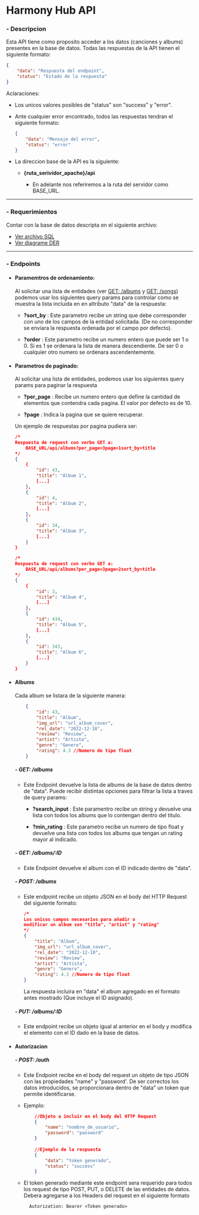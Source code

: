 # **Harmony Hub API**

### - Descripcion
Esta API tiene como proposito acceder a los datos (canciones y albums) presentes en la base de datos. Todas las respuestas de la API tienen el siguiente formato:
```json
{
	"data": "Respuesta del endpoint",
	"status": "Estado de la respuesta"
}
```
Aclaraciones: 

- Los unicos valores posibles de "status" son "success" y "error".

- Ante cualquier error encontrado, todos las respuestas tendran el siguiente formato:
    ```json
    {
        "data": "Mensaje del error",
        "status": "error"
    }
    ``` 

- La direccion base de la API es la siguiente:

    - **{ruta_serividor_apache}/api**

        - En adelante nos referiremos a la ruta del servidor como BASE_URL.

------------


### - Requerimientos
Contar con la base de datos descripta en el siguiente archivo:
- [Ver archivo SQL]()
- [Ver diagrame DER]()


------------

### - Endpoints
- #### Paramemtros de ordenamiento:
    Al solicitar una lista de entidades (ver [GET: /albums](#get-albums) y [GET: /songs]()) podemos usar los siguientes query params para controlar como se muestra la lista incluida en en altributo "data" de la respuesta:

    - **?sort_by** : Este parametro recibe un string que debe corresponder con uno de los campos de la entidad solicitada. (De no corresponder se enviara la respuesta ordenada por el campo por defecto).

    - **?order** : Este parametro recibe un numero entero que puede ser 1 o 0. Si es 1 se ordenara la lista de manera descendiente. De ser 0 o cualquier otro numero se ordenara ascendentemente.

- #### Parametros de paginado:
    Al solicitar una lista de entidades, podemos usar los siguientes query params para paginar la respuesta

    - **?per_page** : Recibe un numero entero que define la cantidad de elementos que contendra cada pagina. El valor por defecto es de 10.

    - **?page** : Indica la pagina que se quiere recuperar.

    Un ejemplo de respuestas por pagina pudiera ser:

    ```json
    /*
    Respuesta de request con verbo GET a: 
        BASE_URL/api/albums?per_page=3page=1sort_by=title
    */
    {
        {
            "id": 43,
            "title": "Album 1",
            [...]
        },
        {
            "id": 4,
            "title": "Album 2",
            [...]
        },
        {
            "id": 34,
            "title": "Album 3",
            [...]
        }
    }
    
    /*
    Respuesta de request con verbo GET a: 
        BASE_URL/api/albums?per_page=3page=2sort_by=title
    */
    {
        {
            "id": 3,
            "title": "Album 4",
            [...]
        },
        {
            "id": 434,
            "title": "Album 5",
            [...]
        },
        {
            "id": 343,
            "title": "Album 6",
            [...]
        }
    }
    ```
    
- #### Albums

    Cada album se listara de la siguiente manera:
            
    ```json
        {
            "id": 43,
            "title": "Album",
            "img_url": "url_album_cover",
            "rel_date": "2022-12-18",
            "review": "Review",
            "artist": "Artista",
            "genre": "Genero",
            "rating": 4.3 //Numero de tipo float
        }
    ```
    #####  - GET: /albums
    - Este Endpoint devuelve la lista de albums de la base de datos dentro de "data". Puede recibir distintas opciones para filtrar la lista a traves de query params:
    
        - **?search_input** :
        Este paramentro recibe un string y devuelve una lista con todos los albums que lo contengan dentro del titulo.

        - **?min_rating** :
        Este parametro recibe un numero de tipo float y devuelve una lista con todos los albums que tengan un rating mayor al indicado.

    ##### - GET: /albums/:ID
    - Este Endpoint devuelve el album con el ID indicado dentro de "data".

    ##### - POST: /albums
    - Este endpoint recibe un objeto JSON en el body del HTTP Request del siguiente formato:

        ```json
        /*
        Los unicos campos necesarios para añadir o
        modificar un album son "title", "artist" y "rating"
        */
        {
            "title": "Album",
            "img_url": "url_album_cover",
            "rel_date": "2022-12-18",
            "review": "Review",
            "artist": "Artista",
            "genre": "Genero",
            "rating": 4.3 //Numero de tipo float
        }
        ```
        La respuesta incluira en "data" el album agregado en el formato antes mostrado (Que incluye el ID asignado).

    ##### - PUT: /albums/:ID
    - Este endpoint recibe un objeto igual al anterior en el body y modifica el elemento con el ID dado en la base de datos.

- #### Autorizacion
    #####  - POST: /auth 
    -  Este Endpoint recibe en el body del request un objeto de tipo JSON con las propiedades "name" y "password'. De ser correctos los datos introducidos, se proporcionara dentro de "data" un token que permite identificarse.
    
   - Ejemplo:
    
        ```json
            //Objeto a incluir en el body del HTTP Request
            {
                "name": "nombre_de_usuario",
                "password": "password"
            }
            
            //Ejemplo de la respuesta
            {
                "data": "token generado",
                "status": "success"
            }
        ```
    - El token generado mediante este endpoint sera requerido para todos los request de tipo POST, PUT, o DELETE de las entidades de datos. Debera agregarse a los Headers del request en el siguiente 
    formato
    
            Autorization: Bearer <Token generado>   